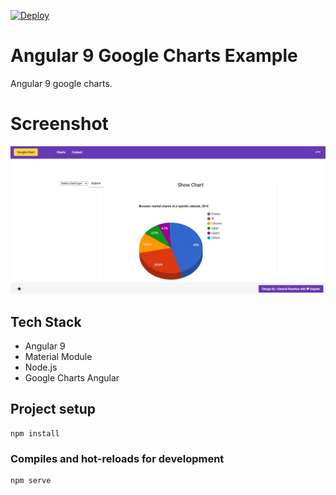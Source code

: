 [![Deploy](https://www.herokucdn.com/deploy/button.svg)](https://heroku.com/deploy?template=https://github.com/heroku/node-js-getting-started)

# Angular 9 Google Charts Example 
  Angular 9 google charts.
  
# Screenshot
![Img1](https://raw.githubusercontent.com/hraverkar/Google-Chart-Example/master/screenshot/11.jpg)

## Tech Stack

* Angular 9
* Material Module
* Node.js
* Google Charts Angular

## Project setup
```
npm install
```

### Compiles and hot-reloads for development
```
npm serve
```
